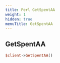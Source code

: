 ```yaml
---
title: Perl GetSpentAA
weight: 1
hidden: true
menuTitle: GetSpentAA
---
```

## GetSpentAA
```perl
$client->GetSpentAA()
```